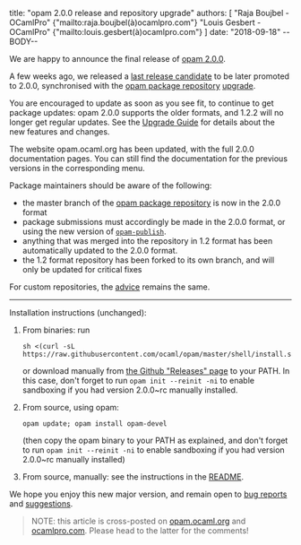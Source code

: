 title: "opam 2.0.0 release and repository upgrade" 
authors: [ 
  "Raja Boujbel - OCamlPro" {"mailto:raja.boujbel(à)ocamlpro.com"} 
  "Louis Gesbert - OCamlPro" {"mailto:louis.gesbert(à)ocamlpro.com"} 
] 
date: "2018-09-18" 
--BODY-- 

We are happy to announce the final release of [opam 2.0.0](https://github.com/ocaml/opam/releases/tag/2.0.0). 

A few weeks ago, we released a [last release candidate](https://opam.ocaml.org/blog/opam-2-0-0-rc4) to be later promoted to 2.0.0, synchronised with the [opam package repository](https://github.com/ocaml/opam-repository) [upgrade](https://opam.ocaml.org/blog/opam-2-0-0-repo-upgrade-roadmap/). 

You are encouraged to update as soon as you see fit, to continue to get package updates: opam 2.0.0 supports the older formats, and 1.2.2 will no longer get regular updates. See the [Upgrade Guide](http://opam.ocaml.org/2.0-preview/doc/Upgrade_guide.html) for details about the new features and changes. 

The website opam.ocaml.org has been updated, with the full 2.0.0 documentation pages. You can still find the documentation for the previous versions in the corresponding menu.

Package maintainers should be aware of the following:
- the master branch of the [opam package repository](https://github.com/ocaml/opam-repository) is now in the 2.0.0 format
- package submissions must accordingly be made in the 2.0.0 format, or using the new version of [`opam-publish`](). 
- anything that was merged into the repository in 1.2 format has been automatically updated to the 2.0.0 format.
- the 1.2 format repository has been forked to its own branch, and will only be updated for critical fixes

For custom repositories, the [advice](https://opam.ocaml.org/blog/opam-2-0-0-repo-upgrade-roadmap/#Advice-for-custom-repository-maintainers) remains the same. 

--- 

Installation instructions (unchanged): 

1. From binaries: run 

    ``` 
    sh <(curl -sL https://raw.githubusercontent.com/ocaml/opam/master/shell/install.sh) 
    ``` 

    or download manually from [the Github "Releases" page](https://github.com/ocaml/opam/releases/tag/2.0.0) to your PATH. In this case, don't forget to run `opam init --reinit -ni` to enable sandboxing if you had version 2.0.0~rc manually installed. 

2. From source, using opam: 

    ``` 
    opam update; opam install opam-devel 
    ``` 

   (then copy the opam binary to your PATH as explained, and don't forget to run `opam init --reinit -ni` to enable sandboxing if you had version 2.0.0~rc manually installed) 

3. From source, manually: see the instructions in the [README](https://github.com/ocaml/opam/tree/2.0.0-rc4#compiling-this-repo). 

We hope you enjoy this new major version, and remain open to [bug reports](https://github.com/ocaml/opam/issues) and [suggestions](https://github.com/ocaml/opam/issues). 

> NOTE: this article is cross-posted on [opam.ocaml.org](https://opam.ocaml.org/blog/) and [ocamlpro.com](http://www.ocamlpro.com/category/blog/). Please head to the latter for the comments! 
